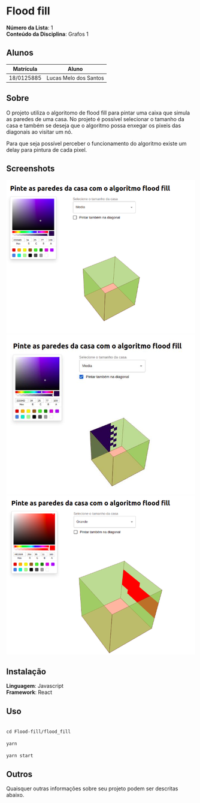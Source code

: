 # Flood fill

**Número da Lista**: 1<br>
**Conteúdo da Disciplina**: Grafos 1<br>

## Alunos

| Matrícula  | Aluno                 |
| ---------- | --------------------- |
| 18/0125885 | Lucas Melo dos Santos |

## Sobre

O projeto utiliza o algoritomo de flood fill para pintar uma caixa que simula as paredes de uma casa. No projeto é possível selecionar o tamanho da casa e também se deseja que o algoritmo possa enxegar os pixeis das diagonais ao visitar um nó.

Para que seja possível perceber o funcionamento do algoritmo existe um delay para pintura de cada pixel.

## Screenshots

<img src="screenshots/screen1.png" alt="screen-1">

<img src="screenshots/screen2.jpeg" alt="screen-2">

<img src="screenshots/screen3.png" alt="screen-3">

## Instalação

**Linguagem**: Javascript<br>
**Framework**: React<br>

## Uso

```

cd Flood-fill/flood_fill

yarn

yarn start
```

## Outros

Quaisquer outras informações sobre seu projeto podem ser descritas abaixo.

